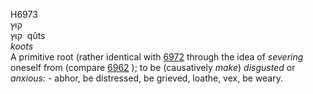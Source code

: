 <body>
  <p>H6973<br>  קוּץ  <br> קוּץ  ‎  qûts  <br><i>koots </i><br>A primitive root (rather identical with <a href="h6972.htm">6972</a> through the idea of <i>severing</i> oneself from (compare <a href="h6962.htm">6962</a> ); to be (causatively <i>make</i>) <i>disgusted</i> or <i>anxious: - </i>abhor, be distressed, be grieved, loathe, vex, be weary.<br></p>
 </body>